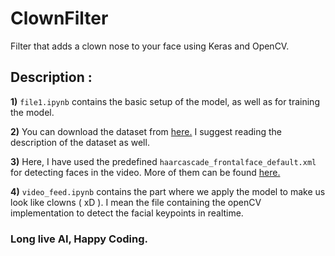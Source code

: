 # ClownFilter
Filter that adds a clown nose to your face using Keras and OpenCV.

## Description :

**1)** ```file1.ipynb``` contains the basic setup of the model, as well as for training the model.<br>

**2)** You can download the dataset from <a href="https://www.kaggle.com/c/facial-keypoints-detection">here.</a> I suggest reading the description of the dataset as well.<br>
  
**3)** Here, I have used the predefined ```haarcascade_frontalface_default.xml``` for detecting faces in the video. More of them can be found <a href="https://github.com/opencv/opencv/tree/master/data/haarcascades">here.</a>

**4)** ```video_feed.ipynb``` contains the part where we apply the model to make us look like clowns ( xD ). I mean the file containing the openCV implementation to detect the facial keypoints in realtime.

### Long live AI, Happy Coding.
